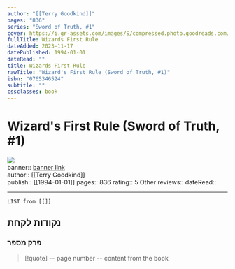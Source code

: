 ```yaml
---
author: "[[Terry Goodkind]]"
pages: "836"
series: "Sword of Truth, #1"
cover: https://i.gr-assets.com/images/S/compressed.photo.goodreads.com/books/1385248539l/43889.jpg
fullTitle: Wizards First Rule
dateAdded: 2023-11-17
datePublished: 1994-01-01
dateRead: ""
title: Wizards First Rule
rawTitle: "Wizard's First Rule (Sword of Truth, #1)"
isbn: "0765346524"
subtitle: ""
cssclasses: book
---
```

# Wizard&#39;s First Rule (Sword of Truth, #1)

![](https:&#x2F;&#x2F;i.gr-assets.com&#x2F;images&#x2F;S&#x2F;compressed.photo.goodreads.com&#x2F;books&#x2F;1385248539l&#x2F;43889.jpg)  
banner:: [banner link](https:&#x2F;&#x2F;i.gr-assets.com&#x2F;images&#x2F;S&#x2F;compressed.photo.goodreads.com&#x2F;books&#x2F;1385248539l&#x2F;43889.jpg)  
author:: [[Terry Goodkind]]  
publish:: [[1994-01-01]]
pages:: 836
rating:: 5 
Other reviews:: 
dateRead:: 

<hr  style="clear:both"/>



```dataview
LIST from [[]]
```

## נקודות לקחת 

### פרק מספר
> [!quote] -- page number -- 
>  content from the book




```